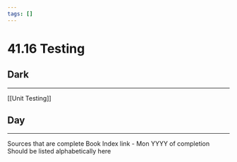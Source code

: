 ```yaml
---
tags: []
---
```

# 41.16 Testing

## Dark
---
[[Unit Testing]]
## Day
---
Sources that are complete
Book Index link - Mon YYYY of completion
Should be listed alphabetically here
